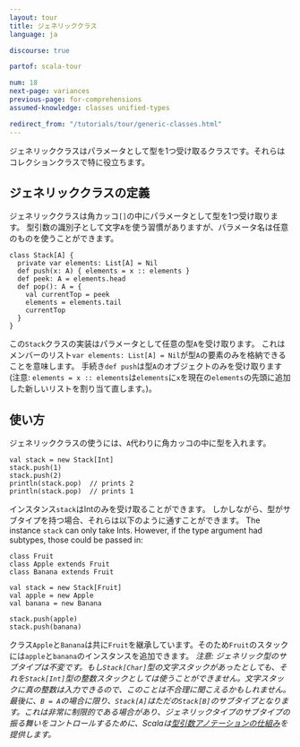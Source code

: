 ```yaml
---
layout: tour
title: ジェネリッククラス
language: ja

discourse: true

partof: scala-tour

num: 18
next-page: variances
previous-page: for-comprehensions
assumed-knowledge: classes unified-types

redirect_from: "/tutorials/tour/generic-classes.html"
---
```

ジェネリッククラスはパラメータとして型を1つ受け取るクラスです。それらはコレクションクラスで特に役立ちます。

## ジェネリッククラスの定義
ジェネリッククラスは角カッコ`[]`の中にパラメータとして型を1つ受け取ります。
型引数の識別子として文字`A`を使う習慣がありますが、パラメータ名は任意のものを使うことができます。
```tut
class Stack[A] {
  private var elements: List[A] = Nil
  def push(x: A) { elements = x :: elements }
  def peek: A = elements.head
  def pop(): A = {
    val currentTop = peek
    elements = elements.tail
    currentTop
  }
}
```
この`Stack`クラスの実装はパラメータとして任意の型`A`を受け取ります。
これはメンバーのリスト`var elements: List[A] = Nil`が型`A`の要素のみを格納できることを意味します。
手続き`def push`は型`A`のオブジェクトのみを受け取ります
(注意: `elements = x :: elements`は`elements`に`x`を現在の`elements`の先頭に追加した新しいリストを割り当て直します。)。

## 使い方

ジェネリッククラスの使うには、`A`代わりに角カッコの中に型を入れます。
```
val stack = new Stack[Int]
stack.push(1)
stack.push(2)
println(stack.pop)  // prints 2
println(stack.pop)  // prints 1
```
インスタンス`stack`はIntのみを受け取ることができます。
しかしながら、型がサブタイプを持つ場合、それらは以下のように通すことができます。
The instance `stack` can only take Ints. However, if the type argument had subtypes, those could be passed in:
```
class Fruit
class Apple extends Fruit
class Banana extends Fruit

val stack = new Stack[Fruit]
val apple = new Apple
val banana = new Banana

stack.push(apple)
stack.push(banana)
```
クラス`Apple`と`Banana`は共に`Fruit`を継承しています。そのため`Fruit`のスタックには`apple`と`banana`のインスタンスを追加できます。
_注意: ジェネリック型のサブタイプは不変です。もし`Stack[Char]`型の文字スタックがあったとしても、それを`Stack[Int]`型の整数スタックとしては使うことができません。文字スタックに真の整数は入力できるので、このことは不合理に聞こえるかもしれません。最後に、`B = A`の場合に限り、`Stack[A]`はただの`Stack[B]`のサブタイプとなります。これは非常に制限的である場合があり、ジェネリックタイプのサブタイプの振る舞いをコントロールするために、Scalaは[型引数アノテーションの仕組み](variances.html)を提供します。_
